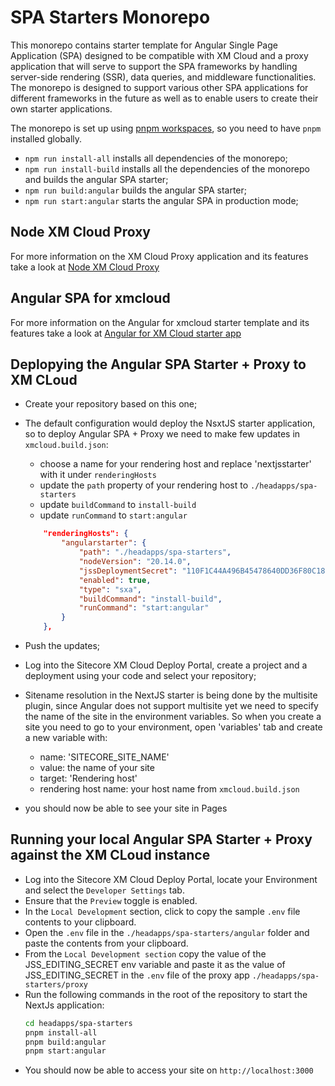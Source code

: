 # SPA Starters Monorepo

This monorepo contains starter template for Angular Single Page Application (SPA) designed to be compatible with XM Cloud and a proxy application that will serve to support the SPA frameworks by handling server-side rendering (SSR), data queries, and middleware functionalities. The monorepo is designed to support various other SPA applications for different frameworks in the future as well as to enable users to create their own starter applications.

The monorepo is set up using [pnpm workspaces](https://pnpm.io/workspaces), so you need to have `pnpm` installed globally.
- `npm run install-all` installs all dependencies of the monorepo;
- `npm run install-build` installs all the dependencies of the monorepo and builds the angular SPA starter;
- `npm run build:angular` builds the angular SPA starter;
- `npm run start:angular` starts the angular SPA in production mode; 

## Node XM Cloud Proxy

For more information on the XM Cloud Proxy application and its features take a look at [Node XM Cloud Proxy](proxy/)

## Angular SPA for xmcloud 

For more information on the Angular for xmcloud starter template and its features take a look at [Angular for XM Cloud starter app](angular/)

## Deplopying the Angular SPA Starter + Proxy to XM CLoud

- Create your repository based on this one;
- The default configuration would deploy the NsxtJS starter application, so to deploy Angular SPA + Proxy we need to make few updates in `xmcloud.build.json`:
    - choose a name for your rendering host and replace 'nextjsstarter' with it under `renderingHosts`
    - update the `path` property of your rendering host to `./headapps/spa-starters`
    - update `buildCommand` to `install-build`
    - update `runCommand` to `start:angular`

    ```json
        "renderingHosts": {
            "angularstarter": {
                "path": "./headapps/spa-starters",
                "nodeVersion": "20.14.0",
                "jssDeploymentSecret": "110F1C44A496B45478640DD36F80C18C9",
                "enabled": true,
                "type": "sxa",
                "buildCommand": "install-build",
                "runCommand": "start:angular"
            }
        },
    ```
- Push the updates;
- Log into the Sitecore XM Cloud Deploy Portal, create a project and a deployment using your code and select your repository;
- Sitename resolution in the NextJS starter is being done by the multisite plugin, since Angular does not support multisite yet we need to specify the name of the site in the environment variables. So when you create a site you need to go to your environment, open 'variables' tab and create a new variable with:
    - name: 'SITECORE_SITE_NAME'
    - value: the name of your site
    - target: 'Rendering host'
    - rendering host name: your host name from `xmcloud.build.json`
- you should now be able to see your site in Pages

## Running your local Angular SPA Starter + Proxy against the XM CLoud instance

- Log into the Sitecore XM Cloud Deploy Portal, locate your Environment and select the `Developer Settings` tab.
- Ensure that the `Preview` toggle is enabled.
- In the `Local Development` section, click to copy the sample `.env` file contents to your clipboard.
- Open the `.env` file in the `./headapps/spa-starters/angular` folder and paste the contents from your clipboard.
- From the `Local Development section` copy the value of the JSS_EDITING_SECRET env variable and paste it as the value of JSS_EDITING_SECRET in the `.env` file of the proxy app `./headapps/spa-starters/proxy`
- Run the following commands in the root of the repository to start the NextJs application:
    ```bash
    cd headapps/spa-starters
    pnpm install-all
    pnpm build:angular
    pnpm start:angular
    ```
- You should now be able to access your site on `http://localhost:3000`
